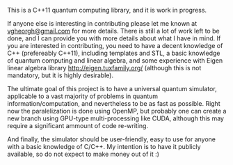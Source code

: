 This is a C++11 quantum computing library, and it is work in progress.

If anyone else is interesting in contributing please let me known at vgheorgh@gmail.com for more details. There is still a lot of work left to be done, and I can provide you with more details about what I have in mind. If you are interested in contributing, you need to have a decent knowledge of C++ (prefereably C++11), including templates and STL, a basic knowledge of quantum computing and linear algebra, and some experience with Eigen linear algebra library http://eigen.tuxfamily.org/ (although this is not mandatory, but it is highly desirable).

The ultimate goal of this project is to have a universal quantum simulator, applicable to a vast majority of problems in quantum information/computation, and nevertheless to be as fast as possible. Right now the paralelization is done using OpenMP, but probably one can create a new branch using GPU-type multi-processing like CUDA, although this may require a significant ammount of code re-writing.

And finally, the simulator should be user-friendly, easy to use for anyone with a basic knowledge of C/C++. My intention is to have it publicly available, so do not expect to make money out of it :)